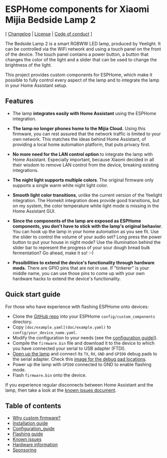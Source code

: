 # ESPHome components for Xiaomi Mijia Bedside Lamp 2

[ [Changelog](CHANGELOG.md) | [License](LICENSE.md) | [Code of conduct](CODE_OF_CONDUCT.md) ]

The Bedside Lamp 2 is a smart RGBWW LED lamp, produced by Yeelight. It can
be controlled via the WiFi network and using a touch panel on the front of
the device. The touch panel contains a power button, a button that changes
the color of the light and a slider that can be used to change the
brightness of the light.

This project provides custom components for ESPHome, which make it
possible to fully control every aspect of the lamp and to integrate the
lamp in your Home Assistant setup.

## Features

* The lamp **integrates easily with Home Assistant** using the ESPHome integration.

* **The lamp no longer phones home to the Mijia Cloud.** Using this firmware,
  you can rest assured that the network traffic is limited to your own network.
  This matches the ideas behind Home Assistant, of providing a local home
  automation platform, that puts privacy first.

* **No more need for the LAN control option** to integrate the lamp with
  Home Assistant. Especially important, because Xiaomi decided in all their
  wisdom to remove LAN control from the device, breaking existing integrations.

* **The night light supports multiple colors**. The original firmware only supports
  a single warm white night light color.

* **Smooth light color transitions**, unlike the current version of the Yeelight
  integration. The Homekit integration does provide good transitions, but on my
  system, the color temperature white light mode is missing in the Home Assistant GUI.

* **Since the components of the lamp are exposed as ESPHome components, you
  don't have to stick with the lamp's original behavior**. You can hook up the
  lamp in your home automation as you see fit. Use the slider to control the
  volume of your audio set? Long press the power button to put your house in
  night mode? Use the illumination behind the slider bar to represent the
  progress of your sour dough bread bulk fermentation?
  Go ahead, make it so! :-)
 
* **Possibilities to extend the device's functionality through hardware mods.**
  There are GPIO pins that are not in use. If "tinkerer" is your middle name,
  you can use those pins to come up with your own hardware hacks to extend
  the device's functionality. 

## Quick start guide

For those who have experience with flashing ESPHome onto devices:

* Clone the [GitHub repo](https://github.com/mmakaay/esphome-xiaomi_bslamp2)
  into your ESPHome `config/custom_components` directory.
* Copy `[doc/example.yaml](doc/example.yaml)` to `config/your_device_name.yaml`.
* Modify the configuration to your needs (see the [configuration guide](doc/configuration.md)]).
* Compile the `firmware.bin` file and download it to the device to which you
  have connected your serial to USB adapter (FTDI).
* [Open up the lamp](doc/flashing.md#opening-the-lamp-to-expose-the-pcb) and connect
  its `TX`, `RX`, `GND` and `GPIO0` debug pads to the serial adapter. Check this
  [image for the debug pad locations](doc/images/09_debug_pads_for_soldering.jpg).
* Power up the lamp with `GPIO0` connected to GND to enable flashing mode.
* Flash `firmware.bin` onto the device.

If you experience regular disconnects between Home Assistant and the lamp,
then take a look at the [known issues document](doc/known_issues.md).

## Table of contents

* [Why custom firmware?](doc/why_custom_firmware.md)
* [Installation guide](doc/installation.md)
* [Configuration_guide](doc/configuration.md)
* [Flashing guide](doc/flashing.md)
* [Known issues](doc/known_issues.md)
* [Hardware information](doc/hardware.md)
* [Sponsoring](doc/sponsoring.md)
